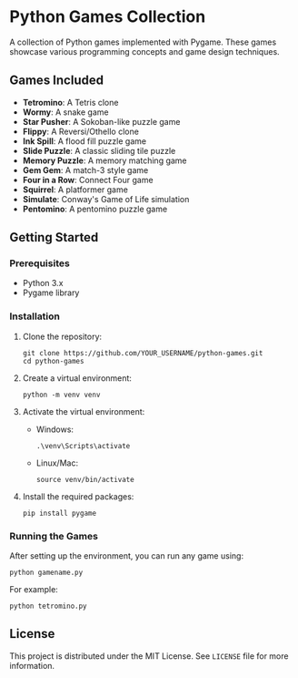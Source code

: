 # Python Games Collection

A collection of Python games implemented with Pygame. These games showcase various programming concepts and game design techniques.

## Games Included

- **Tetromino**: A Tetris clone
- **Wormy**: A snake game
- **Star Pusher**: A Sokoban-like puzzle game
- **Flippy**: A Reversi/Othello clone
- **Ink Spill**: A flood fill puzzle game
- **Slide Puzzle**: A classic sliding tile puzzle
- **Memory Puzzle**: A memory matching game
- **Gem Gem**: A match-3 style game
- **Four in a Row**: Connect Four game
- **Squirrel**: A platformer game
- **Simulate**: Conway's Game of Life simulation
- **Pentomino**: A pentomino puzzle game

## Getting Started

### Prerequisites

- Python 3.x
- Pygame library

### Installation

1. Clone the repository:
   ```
   git clone https://github.com/YOUR_USERNAME/python-games.git
   cd python-games
   ```

2. Create a virtual environment:
   ```
   python -m venv venv
   ```

3. Activate the virtual environment:
   - Windows:
     ```
     .\venv\Scripts\activate
     ```
   - Linux/Mac:
     ```
     source venv/bin/activate
     ```

4. Install the required packages:
   ```
   pip install pygame
   ```

### Running the Games

After setting up the environment, you can run any game using:

```
python gamename.py
```

For example:
```
python tetromino.py
```

## License

This project is distributed under the MIT License. See `LICENSE` file for more information. 
